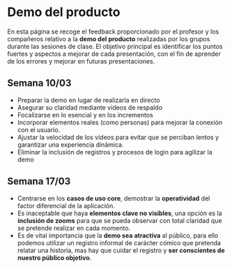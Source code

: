 # Demo del producto

En esta página se recoge el feedback proporcionado por el profesor y los compañeros relativo a la **demo del producto** realizadas por los grupos durante las sesiones de clase. El objetivo principal es identificar los puntos fuertes y aspectos a mejorar de cada presentación, con el fin de aprender de los errores y mejorar en futuras presentaciones. 

## Semana 10/03
- Preparar la demo en lugar de realizarla en directo
- Asegurar su claridad mediante vídeos de respaldo
- Focalizarse en lo esencial y en los incrementos
- Incorporar elementos reales (como personas) para mejorar la conexión con el usuario.
- Ajustar la velocidad de los vídeos para evitar que se perciban lentos y garantizar una experiencia dinámica.
- Eliminar la inclusión de registros y procesos de login para agilizar la demo

## Semana 17/03

- Centrarse en los **casos de uso core**, demostrar la **operatividad** del factor diferencial de la aplicación.
- Es inaceptable que haya **elementos clave no visibles**, una opción es la **inclusión de zooms** para que se pueda observar con total claridad que se pretende realizar en cada momento.
- Es de vital importancia que la **demo sea atractiva** al público, para ello podemos utilizar un registro informal de carácter cómico que pretenda relatar una historia, mas hay que cuidar el registro y **ser conscientes de nuestro público objetivo**.